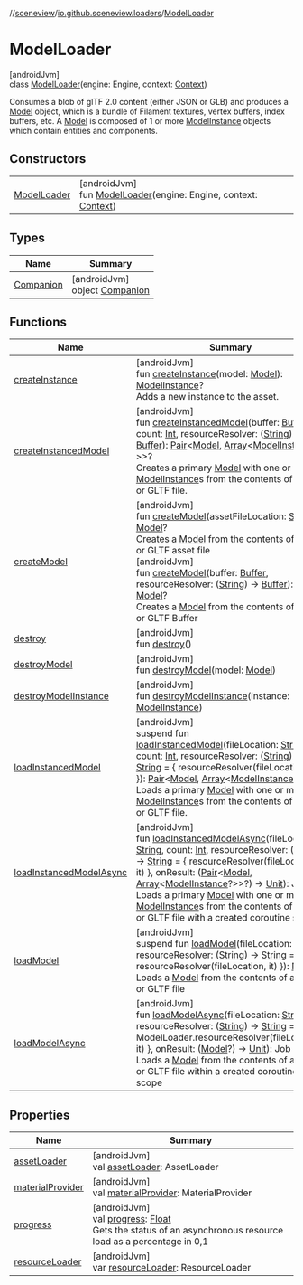//[sceneview](../../../index.md)/[io.github.sceneview.loaders](../index.md)/[ModelLoader](index.md)

# ModelLoader

[androidJvm]\
class [ModelLoader](index.md)(engine: Engine, context: [Context](https://developer.android.com/reference/kotlin/android/content/Context.html))

Consumes a blob of glTF 2.0 content (either JSON or GLB) and produces a [Model](../../io.github.sceneview.model/index.md#1227607086%2FClasslikes%2F-1571379623) object, which is a bundle of Filament textures, vertex buffers, index buffers, etc. A [Model](../../io.github.sceneview.model/index.md#1227607086%2FClasslikes%2F-1571379623) is composed of 1 or more [ModelInstance](../../io.github.sceneview.model/index.md#1724271641%2FClasslikes%2F-1571379623) objects which contain entities and components.

## Constructors

| | |
|---|---|
| [ModelLoader](-model-loader.md) | [androidJvm]<br>fun [ModelLoader](-model-loader.md)(engine: Engine, context: [Context](https://developer.android.com/reference/kotlin/android/content/Context.html)) |

## Types

| Name | Summary |
|---|---|
| [Companion](-companion/index.md) | [androidJvm]<br>object [Companion](-companion/index.md) |

## Functions

| Name | Summary |
|---|---|
| [createInstance](create-instance.md) | [androidJvm]<br>fun [createInstance](create-instance.md)(model: [Model](../../io.github.sceneview.model/index.md#1227607086%2FClasslikes%2F-1571379623)): [ModelInstance](../../io.github.sceneview.model/index.md#1724271641%2FClasslikes%2F-1571379623)?<br>Adds a new instance to the asset. |
| [createInstancedModel](create-instanced-model.md) | [androidJvm]<br>fun [createInstancedModel](create-instanced-model.md)(buffer: [Buffer](https://docs.oracle.com/javase/8/docs/api/java/nio/Buffer.html), count: [Int](https://kotlinlang.org/api/latest/jvm/stdlib/kotlin/-int/index.html), resourceResolver: ([String](https://kotlinlang.org/api/latest/jvm/stdlib/kotlin/-string/index.html)) -&gt; [Buffer](https://docs.oracle.com/javase/8/docs/api/java/nio/Buffer.html)): [Pair](https://kotlinlang.org/api/latest/jvm/stdlib/kotlin/-pair/index.html)&lt;[Model](../../io.github.sceneview.model/index.md#1227607086%2FClasslikes%2F-1571379623), [Array](https://kotlinlang.org/api/latest/jvm/stdlib/kotlin/-array/index.html)&lt;[ModelInstance](../../io.github.sceneview.model/index.md#1724271641%2FClasslikes%2F-1571379623)?&gt;&gt;?<br>Creates a primary [Model](../../io.github.sceneview.model/index.md#1227607086%2FClasslikes%2F-1571379623) with one or more [ModelInstance](../../io.github.sceneview.model/index.md#1724271641%2FClasslikes%2F-1571379623)s from the contents of a GLB or GLTF file. |
| [createModel](create-model.md) | [androidJvm]<br>fun [createModel](create-model.md)(assetFileLocation: [String](https://kotlinlang.org/api/latest/jvm/stdlib/kotlin/-string/index.html)): [Model](../../io.github.sceneview.model/index.md#1227607086%2FClasslikes%2F-1571379623)?<br>Creates a [Model](../../io.github.sceneview.model/index.md#1227607086%2FClasslikes%2F-1571379623) from the contents of a GLB or GLTF asset file<br>[androidJvm]<br>fun [createModel](create-model.md)(buffer: [Buffer](https://docs.oracle.com/javase/8/docs/api/java/nio/Buffer.html), resourceResolver: ([String](https://kotlinlang.org/api/latest/jvm/stdlib/kotlin/-string/index.html)) -&gt; [Buffer](https://docs.oracle.com/javase/8/docs/api/java/nio/Buffer.html)): [Model](../../io.github.sceneview.model/index.md#1227607086%2FClasslikes%2F-1571379623)?<br>Creates a [Model](../../io.github.sceneview.model/index.md#1227607086%2FClasslikes%2F-1571379623) from the contents of a GLB or GLTF Buffer |
| [destroy](destroy.md) | [androidJvm]<br>fun [destroy](destroy.md)() |
| [destroyModel](destroy-model.md) | [androidJvm]<br>fun [destroyModel](destroy-model.md)(model: [Model](../../io.github.sceneview.model/index.md#1227607086%2FClasslikes%2F-1571379623)) |
| [destroyModelInstance](destroy-model-instance.md) | [androidJvm]<br>fun [destroyModelInstance](destroy-model-instance.md)(instance: [ModelInstance](../../io.github.sceneview.model/index.md#1724271641%2FClasslikes%2F-1571379623)) |
| [loadInstancedModel](load-instanced-model.md) | [androidJvm]<br>suspend fun [loadInstancedModel](load-instanced-model.md)(fileLocation: [String](https://kotlinlang.org/api/latest/jvm/stdlib/kotlin/-string/index.html), count: [Int](https://kotlinlang.org/api/latest/jvm/stdlib/kotlin/-int/index.html), resourceResolver: ([String](https://kotlinlang.org/api/latest/jvm/stdlib/kotlin/-string/index.html)) -&gt; [String](https://kotlinlang.org/api/latest/jvm/stdlib/kotlin/-string/index.html) = { resourceResolver(fileLocation, it) }): [Pair](https://kotlinlang.org/api/latest/jvm/stdlib/kotlin/-pair/index.html)&lt;[Model](../../io.github.sceneview.model/index.md#1227607086%2FClasslikes%2F-1571379623), [Array](https://kotlinlang.org/api/latest/jvm/stdlib/kotlin/-array/index.html)&lt;[ModelInstance](../../io.github.sceneview.model/index.md#1724271641%2FClasslikes%2F-1571379623)?&gt;&gt;?<br>Loads a primary [Model](../../io.github.sceneview.model/index.md#1227607086%2FClasslikes%2F-1571379623) with one or more [ModelInstance](../../io.github.sceneview.model/index.md#1724271641%2FClasslikes%2F-1571379623)s from the contents of a GLB or GLTF file. |
| [loadInstancedModelAsync](load-instanced-model-async.md) | [androidJvm]<br>fun [loadInstancedModelAsync](load-instanced-model-async.md)(fileLocation: [String](https://kotlinlang.org/api/latest/jvm/stdlib/kotlin/-string/index.html), count: [Int](https://kotlinlang.org/api/latest/jvm/stdlib/kotlin/-int/index.html), resourceResolver: ([String](https://kotlinlang.org/api/latest/jvm/stdlib/kotlin/-string/index.html)) -&gt; [String](https://kotlinlang.org/api/latest/jvm/stdlib/kotlin/-string/index.html) = { resourceResolver(fileLocation, it) }, onResult: ([Pair](https://kotlinlang.org/api/latest/jvm/stdlib/kotlin/-pair/index.html)&lt;[Model](../../io.github.sceneview.model/index.md#1227607086%2FClasslikes%2F-1571379623), [Array](https://kotlinlang.org/api/latest/jvm/stdlib/kotlin/-array/index.html)&lt;[ModelInstance](../../io.github.sceneview.model/index.md#1724271641%2FClasslikes%2F-1571379623)?&gt;&gt;?) -&gt; [Unit](https://kotlinlang.org/api/latest/jvm/stdlib/kotlin/-unit/index.html)): Job<br>Loads a primary [Model](../../io.github.sceneview.model/index.md#1227607086%2FClasslikes%2F-1571379623) with one or more [ModelInstance](../../io.github.sceneview.model/index.md#1724271641%2FClasslikes%2F-1571379623)s from the contents of a GLB or GLTF file with a created coroutine scope. |
| [loadModel](load-model.md) | [androidJvm]<br>suspend fun [loadModel](load-model.md)(fileLocation: [String](https://kotlinlang.org/api/latest/jvm/stdlib/kotlin/-string/index.html), resourceResolver: ([String](https://kotlinlang.org/api/latest/jvm/stdlib/kotlin/-string/index.html)) -&gt; [String](https://kotlinlang.org/api/latest/jvm/stdlib/kotlin/-string/index.html) = { resourceResolver(fileLocation, it) }): [Model](../../io.github.sceneview.model/index.md#1227607086%2FClasslikes%2F-1571379623)?<br>Loads a [Model](../../io.github.sceneview.model/index.md#1227607086%2FClasslikes%2F-1571379623) from the contents of a GLB or GLTF file |
| [loadModelAsync](load-model-async.md) | [androidJvm]<br>fun [loadModelAsync](load-model-async.md)(fileLocation: [String](https://kotlinlang.org/api/latest/jvm/stdlib/kotlin/-string/index.html), resourceResolver: ([String](https://kotlinlang.org/api/latest/jvm/stdlib/kotlin/-string/index.html)) -&gt; [String](https://kotlinlang.org/api/latest/jvm/stdlib/kotlin/-string/index.html) = { ModelLoader.resourceResolver(fileLocation, it) }, onResult: ([Model](../../io.github.sceneview.model/index.md#1227607086%2FClasslikes%2F-1571379623)?) -&gt; [Unit](https://kotlinlang.org/api/latest/jvm/stdlib/kotlin/-unit/index.html)): Job<br>Loads a [Model](../../io.github.sceneview.model/index.md#1227607086%2FClasslikes%2F-1571379623) from the contents of a GLB or GLTF file within a created coroutine scope |

## Properties

| Name | Summary |
|---|---|
| [assetLoader](asset-loader.md) | [androidJvm]<br>val [assetLoader](asset-loader.md): AssetLoader |
| [materialProvider](material-provider.md) | [androidJvm]<br>val [materialProvider](material-provider.md): MaterialProvider |
| [progress](progress.md) | [androidJvm]<br>val [progress](progress.md): [Float](https://kotlinlang.org/api/latest/jvm/stdlib/kotlin/-float/index.html)<br>Gets the status of an asynchronous resource load as a percentage in 0,1 |
| [resourceLoader](resource-loader.md) | [androidJvm]<br>var [resourceLoader](resource-loader.md): ResourceLoader |
